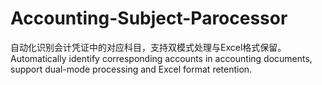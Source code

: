 # Accounting-Subject-Parocessor
自动化识别会计凭证中的对应科目，支持双模式处理与Excel格式保留。Automatically identify corresponding accounts in accounting documents, support dual-mode processing and Excel format retention.
